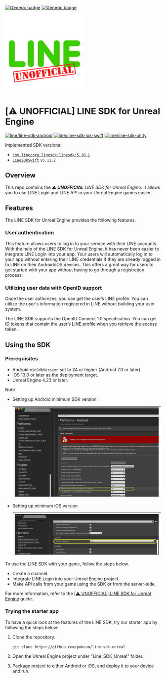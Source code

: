 [![Generic badge](https://img.shields.io/badge/LINE_SDK_for_Unreal_Engine-C++_Document-red?logo=unrealengine&logoColor=white.svg)](document/LineSDKforUnrealEngine.md)
[![Generic badge](https://img.shields.io/badge/LINE_SDK_for_Unreal_Engine-Blueprints_Document-blue?logo=unrealengine&logoColor=white.svg)](document/Blueprints.md)


<img src="document/image/UNOFFICIAL_Line_SDK_icon.png"  width="254">   


# [⚠️ UNOFFICIAL] LINE SDK for Unreal Engine

[![line/line-sdk-android](https://img.shields.io/badge/GitHub-line--sdk--android-51A687?logo=github&logoColor=white)](https://github.com/line/line-sdk-android)
[![line/line-sdk-ios-swift](https://img.shields.io/badge/GitHub-line--sdk--ios--swift-51A687?logo=github&logoColor=white)](https://github.com/line/line-sdk-ios-swift)
[![line/line-sdk-unity](https://img.shields.io/badge/GitHub-line--sdk--unity-51A687?logo=github&logoColor=white)](https://github.com/line/line-sdk-unity)

Implemented SDK versions:

- [`com.linecorp.linesdk:linesdk:5.10.1`](https://mvnrepository.com/artifact/com.linecorp.linesdk/linesdk/5.10.1)
- [`LineSDKSwift`](https://cocoapods.org/pods/LineSDKSwift) `v5.11.2`

## Overview

This repo contains the _**⚠️ UNOFFICIAL** LINE SDK for Unreal Engine_. It allows you to use LINE Login and LINE API in your Unreal Engine games easier.

## Features

The LINE SDK for Unreal Engine provides the following features.

### User authentication

This feature allows users to log in to your service with their LINE accounts. With the help of the LINE SDK for Unreal Engine, it has never been easier to integrate LINE Login into your app. Your users will automatically log in to your app without entering their LINE credentials if they are already logged in to LINE on their Android/iOS devices. This offers a great way for users to get started with your app without having to go through a registration process.

### Utilizing user data with OpenID support

Once the user authorizes, you can get the user’s LINE profile. You can utilize the user's information registered in LINE without building your user system.

The LINE SDK supports the OpenID Connect 1.0 specification. You can get ID tokens that contain the user’s LINE profile when you retrieve the access token.

## Using the SDK

### Prerequisites

* Android `minSdkVersion` set to 24 or higher (Android 7.0 or later).
* iOS 13.0 or later as the deployment target.
* Unreal Engine 4.23 or later.

> [!NOTE]
> * Setting up Android minimum SDK version
>   
>   | <img src="document/image/readme_minSdkVersion_24.png"  width="700"> |
>   | --- |
>
> * Setting up minimum iOS version
>
>   | <img src="document/image/readme_Minimum_iOS_Version_13.png"  width="700"> |
>   | --- |

To use the LINE SDK with your game, follow the steps below.

* Create a channel.
* Integrate LINE Login into your Unreal Engine project.
* Make API calls from your game using the SDK or from the server-side.

For more information, refer to the [[⚠️ UNOFFICIAL] LINE SDK for Unreal Engine](document/LineSDKforUnrealEngine.md) guide.

### Trying the starter app

To have a quick look at the features of the LINE SDK, try our starter app by following the steps below:

1. Clone the repository.

    ```git clone https://github.com/pokeum/line-sdk-unreal```

2. Open the Unreal Engine project under "Line_SDK_Unreal" folder.

3. Package project to either Android or iOS, and deploy it to your device and run.

